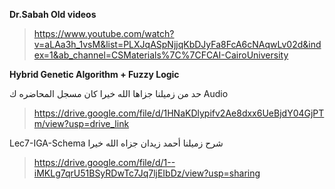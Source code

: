 **Dr.Sabah Old videos**
> https://www.youtube.com/watch?v=aLAa3h_1vsM&list=PLXJqASpNjjqKbDJyFa8FcA6cNAqwLv02d&index=1&ab_channel=CSMaterials%7C%7CFCAI-CairoUniversity

**Hybrid Genetic Algorithm + Fuzzy Logic**

حد من زميلنا جزاها الله خيرا كان مسجل المحاضره ك Audio 

> https://drive.google.com/file/d/1HNaKDlypifv2Ae8dxx6UeBjdY04GjPTm/view?usp=drive_link

Lec7-IGA-Schema 
شرح زميلنا أحمد زيدان جزاه الله خيرا

> https://drive.google.com/file/d/1--iMKLg7qrU51BSyRDwTc7Jq7ljEIbDz/view?usp=sharing
